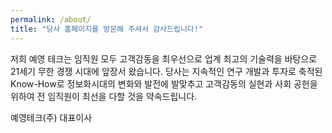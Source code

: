```yaml
---
permalink: /about/
title: "당사 홈페이지를 방문해 주셔서 감사드립니다!"
---
```


저희 예영 테크는 임직원 모두 고객감동을 최우선으로 업계 최고의 기술력을 바탕으로 21세기 무한 경쟁 시대에 앞장서 왔습니다. 당사는 지속적인 연구 개발과 투자로 축적된 Know-How로 정보화시대의 변화와 발전에 발맞추고 고객감동의 실현과 사회 공헌을 위하여 전 임직원이 최선을 다할 것을 약속드립니다.

예영테크(주) 대표이사

<!-- * 카카오맵 - 지도퍼가기 -->
<!-- 1. 지도 노드 -->
<div id="daumRoughmapContainer1614218150116" class="root_daum_roughmap root_daum_roughmap_landing"></div>

<!--
	2. 설치 스크립트
	* 지도 퍼가기 서비스를 2개 이상 넣을 경우, 설치 스크립트는 하나만 삽입합니다.
-->
<script charset="UTF-8" class="daum_roughmap_loader_script" src="https://ssl.daumcdn.net/dmaps/map_js_init/roughmapLoader.js"></script>

<!-- 3. 실행 스크립트 -->
<script charset="UTF-8">
	new daum.roughmap.Lander({
		"timestamp" : "1614218150116",
		"key" : "24kvw",
		"mapWidth" : "640",
		"mapHeight" : "360"
	}).render();
</script>
